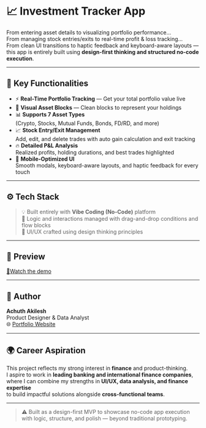 # 📈 Investment Tracker App

From entering asset details to visualizing portfolio performance…  
From managing stock entries/exits to real-time profit & loss tracking…  
From clean UI transitions to haptic feedback and keyboard-aware layouts —  
this app is entirely built using **design-first thinking and structured no-code execution**.

---

## 🧠 Key Functionalities

- ⚡️ **Real-Time Portfolio Tracking** — Get your total portfolio value live
- 🧩 **Visual Asset Blocks** — Clean blocks to represent your holdings
- 📊 **Supports 7 Asset Types**  
  (Crypto, Stocks, Mutual Funds, Bonds, FD/RD, and more)
- 📈 **Stock Entry/Exit Management**  
  Add, edit, and delete trades with auto gain calculation and exit tracking
- 🔥 **Detailed P&L Analysis**  
  Realized profits, holding durations, and best trades highlighted
- 🎯 **Mobile-Optimized UI**  
  Smooth modals, keyboard-aware layouts, and haptic feedback for every touch

---

## ⚙️ Tech Stack

> 💡 Built entirely with **Vibe Coding (No-Code)** platform  
> 🔄 Logic and interactions managed with drag-and-drop conditions and flow blocks  
> 🎨 UI/UX crafted using design thinking principles

---

## 📱 Preview

[🔗Watch the demo ](https://www.linkedin.com/feed/update/urn:li:activity:7347977844632756224/)

---

## 🙌 Author

**Achuth Akilesh**  
Product Designer & Data Analyst  
🌐 [Portfolio Website](https://madebyachuth.framer.website/)

---

## 🌍 Career Aspiration

This project reflects my strong interest in **finance** and product-thinking.  
I aspire to work in **leading banking and international finance companies**,  
where I can combine my strengths in **UI/UX, data analysis, and finance expertise**  
to build impactful solutions alongside **cross-functional teams**.

---

> ⚠️ Built as a design-first MVP to showcase no-code app execution with logic, structure, and polish — beyond traditional prototyping.
